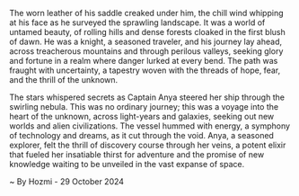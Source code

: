 
The worn leather of his saddle creaked under him, the chill wind whipping at his face as he surveyed the sprawling landscape. It was a world of untamed beauty, of rolling hills and dense forests cloaked in the first blush of dawn. He was a knight, a seasoned traveler, and his journey lay ahead, across treacherous mountains and through perilous valleys, seeking glory and fortune in a realm where danger lurked at every bend. The path was fraught with uncertainty, a tapestry woven with the threads of hope, fear, and the thrill of the unknown.

The stars whispered secrets as Captain Anya steered her ship through the swirling nebula. This was no ordinary journey; this was a voyage into the heart of the unknown, across light-years and galaxies, seeking out new worlds and alien civilizations. The vessel hummed with energy, a symphony of technology and dreams, as it cut through the void. Anya, a seasoned explorer, felt the thrill of discovery course through her veins, a potent elixir that fueled her insatiable thirst for adventure and the promise of new knowledge waiting to be unveiled in the vast expanse of space. 

~ By Hozmi - 29 October 2024
